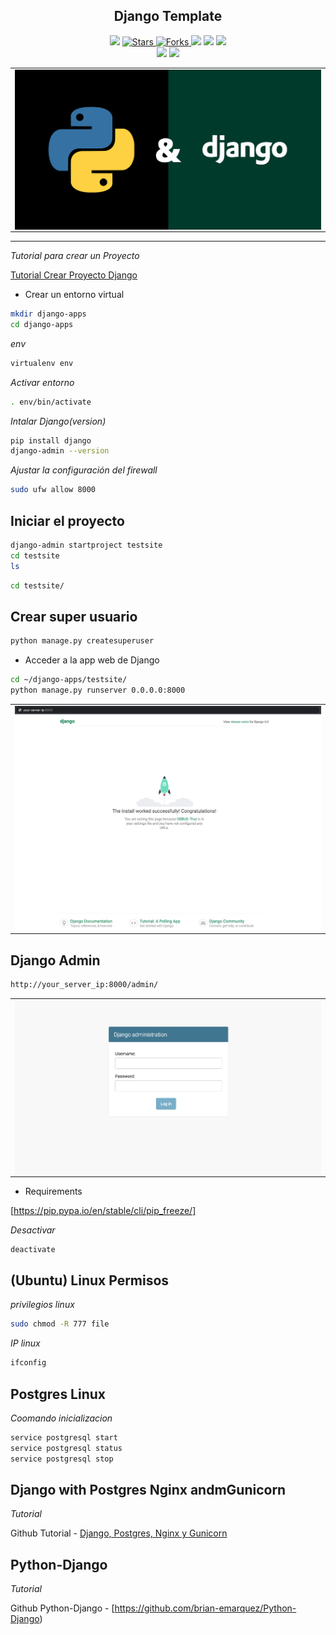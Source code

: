 
<h2 align="center"> Django Template</h2>

<p align="center">
  
  <a>
    <img src="https://img.shields.io/github/languages/top/brian-emarquez/django-template?color=green">
  </a>

  <a href="https://github.com/brian-emarquez/django-template/stargazers">
    <img src="https://img.shields.io/github/stars/BrianMarquez3/Learning-Microsoft-SQL-SERVER.svg?style=flat" alt="Stars">
  </a>

  <a href="https://github.com/brian-emarquez/django-template/network">
    <img src="https://img.shields.io/github/forks/brian-emarquez/django-template.svg?style=flat" alt="Forks">

  </a>
    <img src="https://img.shields.io/github/v/tag/brian-emarquez/django-template?color=green&label=Version&logo=django">
  </a>
  
  <a>
    <img src="https://img.shields.io/github/languages/code-size/brian-emarquez/django-template">
  </a>
    
  <a href="https://github.com/brian-emarquez/django-template/network">
    <img src="https://img.shields.io/badge/Plataform-Windows-green">
  </a><br>
 
  <img src="https://img.shields.io/github/last-commit/brian-emarquez/django-template?color=darkgreen&style=for-the-badge">

  <img src="https://img.shields.io/github/languages/count/brian-emarquez/django-template?style=for-the-badge">
  
</p>
  
<table align="center">
  <tr>
    <td align="center" style="padding=0;width=50%;">
      <img align="center" style="padding=0;" src="./assets/django.png" />
    </td>
  </tr>
</table>

---

_Tutorial para crear un Proyecto_

[Tutorial Crear Proyecto Django](https://www.digitalocean.com/community/tutorials/how-to-install-django-and-set-up-a-development-environment-on-ubuntu-20-04-es)

- Crear un entorno virtual

```bash
mkdir django-apps
cd django-apps
```
_env_

```bash
virtualenv env
```

_Activar entorno_

```bash
. env/bin/activate
```

_Intalar Django(version)_

```bash
pip install django
django-admin --version
```

_Ajustar la configuración del firewall_

```bash
sudo ufw allow 8000
```

## Iniciar el proyecto

```bash
django-admin startproject testsite
cd testsite
ls
```

```bash
cd testsite/
```

## Crear super usuario

```bash
python manage.py createsuperuser
```

- Acceder a la app web de Django

```bash
cd ~/django-apps/testsite/
python manage.py runserver 0.0.0.0:8000
```

<table align="center">
  <tr>
    <td align="center" style="padding=0;width=50%;">
      <img align="center" style="padding=0;" src="./assets/django-3-testsite.png" />
    </td>
  </tr>
</table>


## Django Admin


```bash
http://your_server_ip:8000/admin/
```


<table align="center">
  <tr>
    <td align="center" style="padding=0;width=50%;">
      <img align="center" style="padding=0;" src="./assets/django-admin-login.png" />
    </td>
  </tr>
</table>

- Requirements

[https://pip.pypa.io/en/stable/cli/pip_freeze/]


_Desactivar_

```bash
deactivate
```

## (Ubuntu) Linux Permisos

_privilegios linux_
```bash
sudo chmod -R 777 file
```

_IP linux_
```bash
ifconfig
```

## Postgres Linux


_Coomando inicializacion_

```bash
service postgresql start
service postgresql status
service postgresql stop
```



## Django with Postgres Nginx andmGunicorn

_Tutorial_

Github Tutorial - [Django, Postgres, Nginx y Gunicorn](https://github.com/brian-emarquez/Django-with-Postgres-Nginx-and-Gunicorn)

## Python-Django

_Tutorial_

Github Python-Django - [https://github.com/brian-emarquez/Python-Django)